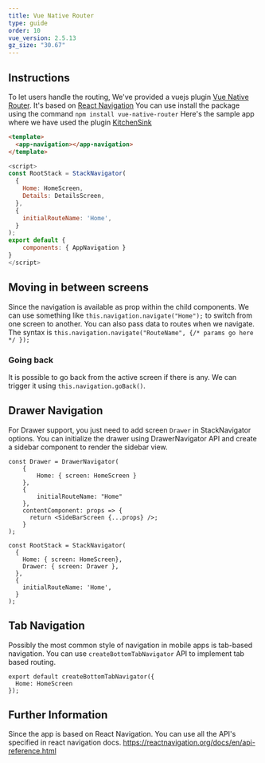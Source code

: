 ```yaml
---
title: Vue Native Router
type: guide
order: 10
vue_version: 2.5.13
gz_size: "30.67"
---
```


## Instructions

To let users handle the routing, We've provided a vuejs plugin [Vue Native Router](https://github.com/GeekyAnts/vue-native-router). It's based on [React Navigation](https://reactnavigation.org/)
You can use install the package using the command `npm install vue-native-router`
Here's the sample app where we have used the plugin [KitchenSink](https://github.com/GeekyAnts/KitchenSink-Vue-Native)

```html
<template>
  <app-navigation></app-navigation>
</template>
```
```js
<script>
const RootStack = StackNavigator(
  {
    Home: HomeScreen,
    Details: DetailsScreen,
  },
  {
    initialRouteName: 'Home',
  }
);
export default {
    components: { AppNavigation }
}
</script>
```

## Moving in between screens
Since the navigation is available as prop within the child components. We can use something like `this.navigation.navigate("Home");` to switch from one screen to another.
You can also pass data to routes when we navigate. The syntax is `this.navigation.navigate("RouteName", {/* params go here */ });`

### Going back
It is possible to go back from the active screen if there is any. We can trigger it using `this.navigation.goBack()`.

## Drawer Navigation
For Drawer support, you just need to add screen `Drawer` in StackNavigator options.
You can initialize the drawer using DrawerNavigator API and create a sidebar component to render the sidebar view.
```
const Drawer = DrawerNavigator(
    {
        Home: { screen: HomeScreen }
    },
    {
        initialRouteName: "Home"
    },
    contentComponent: props => {
      return <SideBarScreen {...props} />;
    }
);

const RootStack = StackNavigator(
  {
    Home: { screen: HomeScreen},
    Drawer: { screen: Drawer },
  },
  {
    initialRouteName: 'Home',
  }
);
```

## Tab Navigation
Possibly the most common style of navigation in mobile apps is tab-based navigation.
You can use `createBottomTabNavigator` API to implement tab based routing.
```
export default createBottomTabNavigator({
  Home: HomeScreen
});
```

## Further Information
Since the app is based on React Navigation. You can use all the API's specified in react navigation docs. https://reactnavigation.org/docs/en/api-reference.html